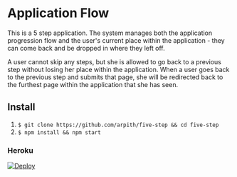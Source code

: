 # Application Flow
This is a 5 step application. The system manages both the application progression flow and the user's current place within the application - they can come back and be dropped in where they left off.

A user cannot skip any steps, but she is allowed to go back to a previous step without losing her place within the application. When a user goes back to the previous step and submits that page, she will be redirected back to the furthest page within the application that she has seen.

## Install
1. `$ git clone https://github.com/arpith/five-step && cd five-step`
2. `$ npm install && npm start`

### Heroku
[![Deploy](https://www.herokucdn.com/deploy/button.svg)](https://heroku.com/deploy)
